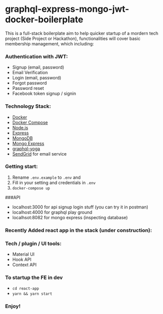 # graphql-express-mongo-jwt-docker-boilerplate

This is a full-stack boilerplate aim to help quicker startup of a mordern tech project (Side Project or Hackathon), functionalities will cover basic membership management, which including:

### Authentication with JWT:
  * Signup (email, password)
  * Email Verification
  * Login (email, password)
  * Forgot password
  * Password reset
  * Facebook token signup / signin

### Technology Stack:
  * [Docker](https://www.docker.com/)
  * [Docker Compose](https://docs.docker.com/compose/)
  * [Node.js](https://nodejs.org)
  * [Express](https://expressjs.com/)
  * [MongoDB](https://www.mongodb.com/)
  * [Mongo Express](https://github.com/mongo-express/mongo-express)
  * [graphql-yoga](https://github.com/prisma/graphql-yoga)
  * [SendGrid](https://sendgrid.com/) for email service

### Getting start:

1. Rename `.env.example` to `.env` and 
2. Fill in your setting and credentials in `.env`
3. `docker-compose up`

###API
* localhost:3000 for api signup login stuff (you can try it in postman)
* localhost:4000 for graphql play ground
* localhsot:8082 for mongo express (inspecting database)

### Recently Added react app in the stack (under construction):
### Tech / plugin / UI tools:
* Material UI
* Hook API
* Context API

### To startup the FE in dev
* `cd react-app`
* `yarn && yarn start`

### Enjoy!


